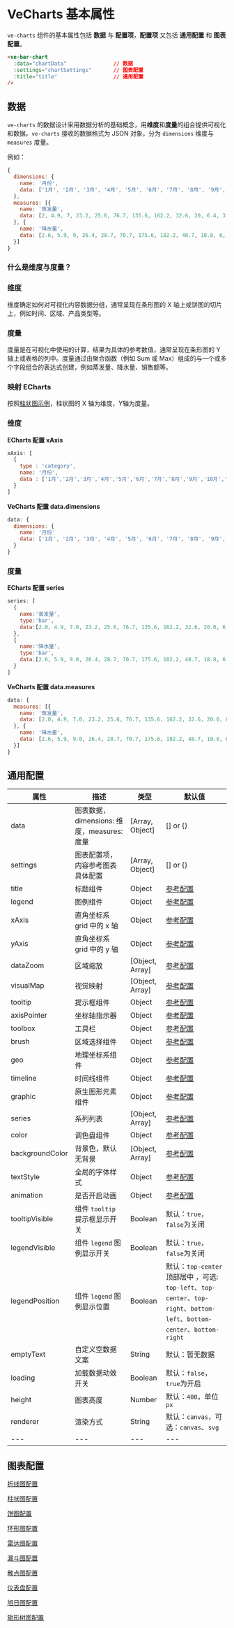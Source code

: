 # VeCharts 基本属性

`ve-charts` 组件的基本属性包括 **数据** 与 **配置项**，**配置项** 又包括 **通用配置** 和 **图表配置**。

```html
<ve-bar-chart
  :data="chartData"               // 数据
  :settings="chartSettings"       // 图表配置
  :title="title"                  // 通用配置
/>
```

## 数据

`ve-charts` 的数据设计采用数据分析的基础概念，用**维度**和**度量**的组合提供可视化和数据。`ve-charts` 接收的数据格式为 JSON 对象，分为 `dimensions` 维度与 `measures` 度量。

例如：

```js
{
  dimensions: {
    name: '月份',
    data: ['1月', '2月', '3月', '4月', '5月', '6月', '7月', '8月', '9月', '10月', '11月', '12月']
  },
  measures: [{
    name: '蒸发量',
    data: [2, 4.9, 7, 23.2, 25.6, 76.7, 135.6, 162.2, 32.6, 20, 6.4, 3.3]
  }, {
    name: '降水量',
    data: [2.6, 5.9, 9, 26.4, 28.7, 70.7, 175.6, 182.2, 48.7, 18.8, 6, 2.3]
  }]
}
```

### 什么是维度与度量？

### 维度

维度确定如何对可视化内容数据分组，通常呈现在条形图的 X 轴上或饼图的切片上，例如时间、区域、产品类型等。

### 度量

度量是在可视化中使用的计算，结果为具体的参考数值，通常呈现在条形图的 Y 轴上或表格的列中。度量通过由聚合函数（例如 Sum 或 Max）组成的与一个或多个字段组合的表达式创建，例如蒸发量、降水量、销售额等。

### 映射 ECharts

按照[柱状图示例](https://xiaoluoboding.github.io/ve-charts/#/chart-bar)，柱状图的 X 轴为维度，Y轴为度量。

### 维度

**ECharts 配置 xAxis**

```js
xAxis: [
  {
    type : 'category',
    name: '月份',
    data : ['1月','2月','3月','4月','5月','6月','7月','8月','9月','10月','11月','12月']
  }
]
```

**VeCharts 配置 data.dimensions**

```js
data: {
  dimensions: {
    name: '月份'
    data: ['1月', '2月', '3月', '4月', '5月', '6月', '7月', '8月', '9月', '10月', '11月', '12月']
  }
}
```

### 度量

**ECharts 配置 series**

```js
series: [
  {
    name:'蒸发量',
    type:'bar',
    data:[2.0, 4.9, 7.0, 23.2, 25.6, 76.7, 135.6, 162.2, 32.6, 20.0, 6.4, 3.3],
  },
  {
    name:'降水量',
    type:'bar',
    data:[2.6, 5.9, 9.0, 26.4, 28.7, 70.7, 175.6, 182.2, 48.7, 18.8, 6.0, 2.3],
  }
]
```

**VeCharts 配置 data.measures**

```js
data: {
  measures: [{
    name: '蒸发量',
    data: [2.0, 4.9, 7.0, 23.2, 25.6, 76.7, 135.6, 162.2, 32.6, 20.0, 6.4, 3.3]
  }, {
    name: '降水量',
    data: [2.6, 5.9, 9.0, 26.4, 28.7, 70.7, 175.6, 182.2, 48.7, 18.8, 6.0, 2.3]
  }]
}
```


## 通用配置

| 属性 | 描述 | 类型 | 默认值 |
| --- | --- | --- | --- |
| data | 图表数据，dimensions: 维度，measures: 度量 | [Array, Object] | [] or {} |
| settings | 图表配置项，内容参考图表具体配置 | [Array, Object] | [] or {} |
| title | 标题组件 | Object | [参考配置](http://echarts.baidu.com/option.html#title) |
| legend | 图例组件 | Object | [参考配置](http://echarts.baidu.com/option.html#legend) |
| xAxis | 直角坐标系 grid 中的 x 轴 | Object | [参考配置](http://echarts.baidu.com/option.html#xAxis) |
| yAxis | 直角坐标系 grid 中的 y 轴 | Object | [参考配置](http://echarts.baidu.com/option.html#yAxis) |
| dataZoom | 区域缩放 | [Object, Array] | [参考配置](http://echarts.baidu.com/option.html#dataZoom) |
| visualMap | 视觉映射 | [Object, Array] | [参考配置](http://echarts.baidu.com/option.html#visualMap) |
| tooltip | 提示框组件 | Object | [参考配置](http://echarts.baidu.com/option.html#tooltip) |
| axisPointer | 坐标轴指示器 | Object | [参考配置](http://echarts.baidu.com/option.html#axisPointer) |
| toolbox | 工具栏 | Object | [参考配置](http://echarts.baidu.com/option.html#toolbox) |
| brush | 区域选择组件 | Object | [参考配置](http://echarts.baidu.com/option.html#brush) |
| geo | 地理坐标系组件 | Object | [参考配置](http://echarts.baidu.com/option.html#geo) |
| timeline | 时间线组件 | Object | [参考配置](http://echarts.baidu.com/option.html#timeline) |
| graphic | 原生图形元素组件 | Object | [参考配置](http://echarts.baidu.com/option.html#graphic) |
| series | 系列列表 | [Object, Array] | [参考配置](http://echarts.baidu.com/option.html#series) |
| color | 调色盘组件 | Object | [参考配置](http://echarts.baidu.com/option.html#color) |
| backgroundColor | 背景色，默认无背景 | [Object, Array] | [参考配置](http://echarts.baidu.com/option.html#backgroundColor) |
| textStyle | 全局的字体样式 | Object | [参考配置](http://echarts.baidu.com/option.html#textStyle) |
| animation | 是否开启动画 | Object | [参考配置](http://echarts.baidu.com/option.html#animation) |
| tooltipVisible | 组件 `tooltip` 提示框显示开关 | Boolean | 默认：`true`，`false`为关闭 |
| legendVisible | 组件 `legend` 图例显示开关 | Boolean | 默认：`true`，`false`为关闭 |
| legendPosition | 组件 `legend` 图例显示位置 | Boolean | 默认：`top-center` 顶部居中 ，可选: `top-left`、`top-center`、`top-right`、`bottom-left`、`bottom-center`、`bottom-right` |
| emptyText | 自定义空数据文案 | String | 默认：暂无数据 |
| loading | 加载数据动效开关 | Boolean | 默认：`false`，`true`为开启 |
| height | 图表高度 | Number | 默认：`400`，单位`px` |
| renderer | 渲染方式 | String | 默认：`canvas`，可选：`canvas`、`svg` |
| --- | --- | --- | --- |

## 图表配置

[折线图配置](https://xiaoluoboding.github.io/ve-charts/#/chart-line)

[柱状图配置](https://xiaoluoboding.github.io/ve-charts/#/chart-bar)

[饼图配置](https://xiaoluoboding.github.io/ve-charts/#/chart-pie)

[环形图配置](https://xiaoluoboding.github.io/ve-charts/#/chart-donut)

[雷达图配置](https://xiaoluoboding.github.io/ve-charts/#/chart-radar)

[漏斗图配置](https://xiaoluoboding.github.io/ve-charts/#/chart-funnel)

[散点图配置](https://xiaoluoboding.github.io/ve-charts/#/chart-scatter)

[仪表盘配置](https://xiaoluoboding.github.io/ve-charts/#/chart-gauge)

[旭日图配置](https://xiaoluoboding.github.io/ve-charts/#/chart-sunburst)

[矩形树图配置](https://xiaoluoboding.github.io/ve-charts/#/chart-treemap)

